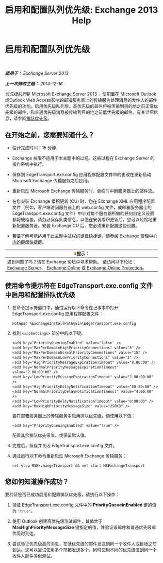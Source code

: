 ﻿---
title: '启用和配置队列优先级: Exchange 2013 Help'
TOCTitle: 启用和配置队列优先级
ms:assetid: 1975d85d-2f1d-4852-8d19-e74ba4ba3853
ms:mtpsurl: https://technet.microsoft.com/zh-cn/library/JJ891104(v=EXCHG.150)
ms:contentKeyID: 51408201
ms.date: 05/21/2018
mtps_version: v=EXCHG.150
ms.translationtype: MT
---

# 启用和配置队列优先级

 

_**适用于：** Exchange Server 2013_

_**上一次修改主题：** 2014-12-16_

*优先级队列*是 Microsoft Exchange Server 2013 ，使配置在 Microsoft Outlook 或Outlook Web Access影响的邮箱服务器上的传输服务处理消息的发件人的邮件优先级的功能。启用优先级队列后，高优先级的邮件将被传输到目的地之前正常优先级的邮件，和普通优先级消息被传输到目的地之前低优先级的邮件。有关详细信息，请参阅[排队优先级](priority-queuing-exchange-2013-help.md)。

## 在开始之前，您需要知道什么？

  - 估计完成时间：15 分钟

  - Exchange 权限不适用于本主题中的过程。这些过程在 Exchange Server 的操作系统中执行。

  - 保存到 EdgeTransport.exe.config 应用程序配置文件中的更改在重新启动 Microsoft Exchange 传输服务之后应用。

  - 重新启动 Microsoft Exchange 传输服务时，会临时中断服务器上的邮件流。

  - 在您安装 Exchange 累积更新 (CU) 时，您在 Exchange XML 应用程序配置文件（例如，客户端访问服务器上的 web.config 文件，或邮箱服务器上的 EdgeTransport.exe.config 文件）中针对每个服务器所做的任何自定义设置都将被覆盖。请务必保存此类信息，以便在安装累积更新后，您可以轻松地重新配置服务器。安装 Exchange CU 后，您必须重新配置这些设置。

  - 若要了解可能适用于此主题中过程的键盘快捷键，请参阅 [Exchange 管理中心内的键盘快捷键](keyboard-shortcuts-in-the-exchange-admin-center-exchange-online-protection-help.md)。

<table>
<thead>
<tr class="header">
<th><img src="images/Bb124558.tip(EXCHG.150).gif" title="提示" alt="提示" />提示：</th>
</tr>
</thead>
<tbody>
<tr class="odd">
<td>遇到问题了吗？请在 Exchange 论坛中寻求帮助。 请访问以下论坛：<a href="https://go.microsoft.com/fwlink/p/?linkid=60612">Exchange Server</a>、 <a href="https://go.microsoft.com/fwlink/p/?linkid=267542">Exchange Online</a> 或 <a href="https://go.microsoft.com/fwlink/p/?linkid=285351">Exchange Online Protection</a>。</td>
</tr>
</tbody>
</table>


## 使用命令提示符在 EdgeTransport.exe.config 文件中启用和配置排队优先级

1.  在命令提示符窗口中，通过运行以下命令在记事本中打开 EdgeTransport.exe.config 应用程序配置文件：
    
        Notepad %ExchangeInstallPath%Bin\EdgeTransport.exe.config

2.  找到 `<appSettings>` 部分中的以下键。
    
        <add key="PriorityQueuingEnabled" value="false" />
        <add key="MaxPerDomainHighPriorityConnections" value="3" />
        <add key="MaxPerDomainNormalPriorityConnections" value="15" />
        <add key="MaxPerDomainLowPriorityConnections" value="2" />
        <add key="HighPriorityMessageExpirationTimeout" value="8:00:00" />
        <add key="NormalPriorityMessageExpirationTimeout" value="2.00:00:00" />
        <add key="LowPriorityMessageExpirationTimeout" value="2.00:00:00" />
        <add key="HighPriorityDelayNotificationTimeout" value="00:30:00" />
        <add key="NormalPriorityDelayNotificationTimeout" value="4:00:00" />
        <add key="LowPriorityDelayNotificationTimeout" value="8:00:00" />
        <add key="MaxHighPriorityMessageSize" value="250KB" />
    
    要在邮箱服务器上的传输服务中启用排队优先级，请使用以下值：
    
        <add key="PriorityQueuingEnabled" value="true" />
    
    配置其余排队优先级值，或保留默认值。

3.  完成后，保存并关闭 EdgeTransport.exe.config 文件。

4.  通过运行以下命令重新启动 Microsoft Exchange 传输服务：
    
        net stop MSExchangeTransport && net start MSExchangeTransport

## 您如何知道操作成功？

要验证是否已成功启用和配置排队优先级，请执行以下操作：

1.  验证 EdgeTransport.exe.config 文件中的 **PriorityQueueinEnabled** 键的值为 `"true"`。

2.  使用 Outlook 创建高优先级测试邮件，其值大于 **MaxHighPriorityMessageSize** 键指定的值，并验证该邮件和普通优先级邮件同时到达。

3.  尝试验证优先级高的消息，在低优先级的邮件发送到同一个收件人或目标之前到达。您可以尝试使用多个邮箱发送多个，同时使用不同的优先级值到同一个收件人邮件类似测试。

